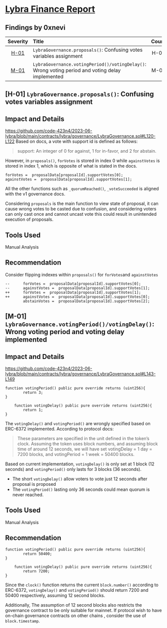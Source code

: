 # [Lybra Finance Report](https://code4rena.com/reports/2023-06-lybra)

## Findings by 0xnevi
| Severity | Title | Count |
|:--:|:---|:--:|
| [H-01](#h-01-lybragovernanceproposals-confusing-votes-variables-assignment)| `LybraGovernance.proposals()`: Confusing votes variables assignment | H-01 |
| [M-01](#m-01-lybragovernancevotingperiodvotingdelay-wrong-voting-period-and-voting-delay-implemented) | `LybraGovernance.votingPeriod()/votingDelay()`: Wrong voting period and voting delay implemented | M-01 |

## [H-01] `LybraGovernance.proposals()`: Confusing votes variables assignment

## Impact and Details
https://github.com/code-423n4/2023-06-lybra/blob/main/contracts/lybra/governance/LybraGovernance.sol#L120-L122
Based on docs, a vote with support id is defined as follows:
> support: An integer of 0 for against, 1 for in-favor, and 2 for abstain.

However, in `proposals()`, `forVotes` is stored in index 0 while `againstVotes` is stored in index 1, which is opposite of what is stated in the docs. 

```solidity
forVotes =  proposalData[proposalId].supportVotes[0];
againstVotes =  proposalData[proposalId].supportVotes[1];
```

All the other functions such as `_quorumReached()`, `_voteSucceeded` is aligned with the v1 governance docs.

Considering `proposals` is the main function to view state of proposal, it can cause wrong votes to be casted due to confusion, and considering voters can only cast once and cannot uncast vote this could result in unintended execution of proposals.

## Tools Used
Manual Analysis

## Recommendation
Consider flipping indexes within `proposals()` for `forVotes`and `againstVotes`
```solidity
--      forVotes =  proposalData[proposalId].supportVotes[0];
--      againstVotes =  proposalData[proposalId].supportVotes[1];
++      forVotes =  proposalData[proposalId].supportVotes[1];
++      againstVotes =  proposalData[proposalId].supportVotes[0];        
        abstainVotes =  proposalData[proposalId].supportVotes[2];

```

## [M-01] `LybraGovernance.votingPeriod()/votingDelay()`: Wrong voting period and voting delay implemented

## Impact and Details
https://github.com/code-423n4/2023-06-lybra/blob/main/contracts/lybra/governance/LybraGovernance.sol#L143-L149

```solidity
function votingPeriod() public pure override returns (uint256){
        return 3;
}

    function votingDelay() public pure override returns (uint256){
        return 1;
}
```
The `votingDelay()` and `votingPeriod()` are wrongly specified based on ERC-6372 implemented. According to protocol docs:

> These parameters are specified in the unit defined in the token’s clock. Assuming the token uses block numbers, and assuming block time of around 12 seconds, we will have set votingDelay = 1 day = 7200 blocks, and votingPeriod = 1 week = 50400 blocks.

Based on current implementation, `votingDelay()` is only set at 1 block (12 seconds) and `votingPeriod()` only lasts for 3 blocks (36 seconds). 

- The short `votingDelay()` allow voters to vote just 12 seconds after proposal is proposed 
- The `votingPeriod()` lasting only 36 seconds could mean quorum is never reached.

## Tools Used
Manual Analysis

## Recommendation
```solidity
function votingPeriod() public pure override returns (uint256){
        return 50400;
}

    function votingDelay() public pure override returns (uint256){
        return 7200;
}
```
Since the `clock()` function returns the current `block.number()` according to ERC-6372, `votingDelay()` and `votingPeriod()` should return 7200 and 50400 respectively, assuming 12 second blocks. 

Additionally, The assumption of 12 second blocks also restricts the governance contract to be only suitable for mainnet. If protocol wish to have on-chain governance contracts on other chains , consider the use of `block.timestamp`.